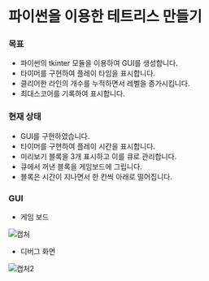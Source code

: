 # 파이썬을 이용한 테트리스 만들기
### 목표
* 파이썬의 tkinter 모듈을 이용하여 GUI를 생성합니다. 
* 타이머를 구현하여 플레이 타임을 표시합니다.
* 클리어한 라인의 개수를 누적하면서 레벨을 증가시킵니다.
* 최대스코어를 기록하여 표시합니다.

### 현재 상태
* GUI를 구현하였습니다.
* 타이머를 구현하여 플레이 시간을 표시합니다.
* 미리보기 블록을 3개 표시하고 이를 큐로 관리합니다.
* 큐에서 꺼낸 블록을 게임보드에 그립니다.
* 블록은 시간이 지나면서 한 칸씩 아래로 떨어집니다.

### GUI
* 게임 보드

![캡처](https://user-images.githubusercontent.com/70787160/125621082-42d2af0e-0613-431c-9a8b-7d3e0d9fc055.PNG)

* 디버그 화면  

![캡처2](https://user-images.githubusercontent.com/70787160/125621092-2f292b33-298a-4d42-a3db-94cf05020156.PNG)